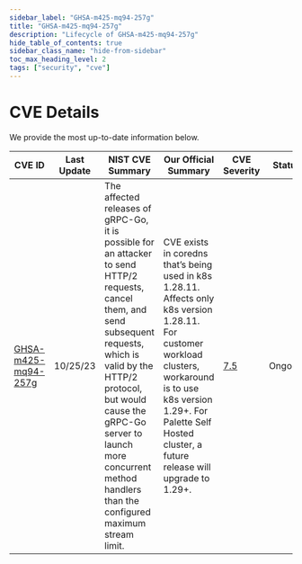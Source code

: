 ```yaml
---
sidebar_label: "GHSA-m425-mq94-257g"
title: "GHSA-m425-mq94-257g"
description: "Lifecycle of GHSA-m425-mq94-257g"
hide_table_of_contents: true
sidebar_class_name: "hide-from-sidebar"
toc_max_heading_level: 2
tags: ["security", "cve"]
---
```


# CVE Details

We provide the most up-to-date information below.

| CVE ID                                                                   | Last Update | NIST CVE Summary                                                                                                                                                                                                                                                                                   | Our Official Summary                                                                                                                                                                                                                        | CVE Severity                                             | Status  |
| ------------------------------------------------------------------------ | ----------- | -------------------------------------------------------------------------------------------------------------------------------------------------------------------------------------------------------------------------------------------------------------------------------------------------- | ------------------------------------------------------------------------------------------------------------------------------------------------------------------------------------------------------------------------------------------- | -------------------------------------------------------- | ------- |
| [GHSA-m425-mq94-257g](https://github.com/advisories/GHSA-m425-mq94-257g) | 10/25/23    | The affected releases of gRPC-Go, it is possible for an attacker to send HTTP/2 requests, cancel them, and send subsequent requests, which is valid by the HTTP/2 protocol, but would cause the gRPC-Go server to launch more concurrent method handlers than the configured maximum stream limit. | CVE exists in coredns that’s being used in k8s 1.28.11. Affects only k8s version 1.28.11. For customer workload clusters, workaround is to use k8s version 1.29+. For Palette Self Hosted cluster, a future release will upgrade to 1.29+. | [7.5](https://github.com/advisories/GHSA-m425-mq94-257g) | Ongoing |
